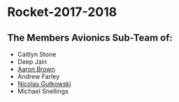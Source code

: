 # Rocket-2017-2018

## The Members Avionics Sub-Team of:
* Caitlyn Stone
* Deep Jain
* [Aaron Brown](aaron-brown)
* Andrew Farley 
* [Nicolas Gutkowski](Users/nicolas-gutkowski.md)
* Michael Snellings


